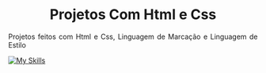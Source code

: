 <h1 align="center"> Projetos Com Html e Css </h1>

<p align="justify"> Projetos feitos com Html e Css, Linguagem de Marcação e Linguagem de Estilo </p>

[![My Skills](https://skillicons.dev/icons?i=js,html,css,wasm)](https://skillicons.dev)


